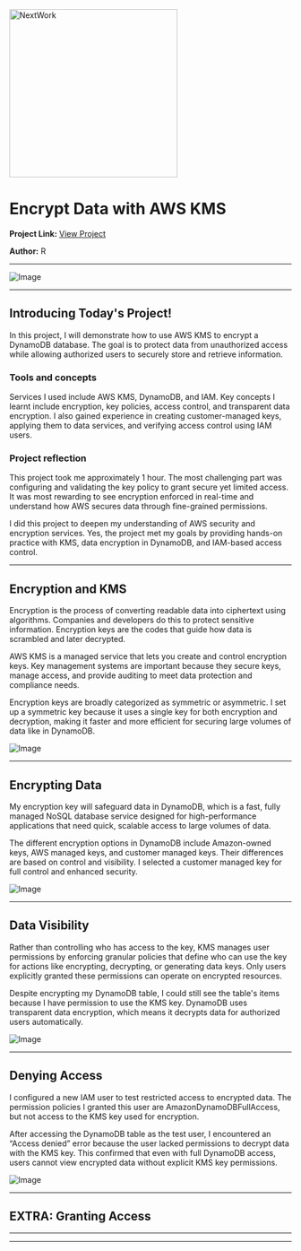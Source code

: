 <img src="https://cdn.prod.website-files.com/677c400686e724409a5a7409/6790ad949cf622dc8dcd9fe4_nextwork-logo-leather.svg" alt="NextWork" width="300" />

# Encrypt Data with AWS KMS

**Project Link:** [View Project](http://learn.nextwork.org/projects/aws-security-kms)

**Author:** R  


---

![Image](http://learn.nextwork.org/serene_teal_majestic_duck/uploads/aws-security-kms_w0x1y2z3)

---

## Introducing Today's Project!

In this project, I will demonstrate how to use AWS KMS to encrypt a DynamoDB database. The goal is to protect data from unauthorized access while allowing authorized users to securely store and retrieve information.

### Tools and concepts

Services I used include AWS KMS, DynamoDB, and IAM. Key concepts I learnt include encryption, key policies, access control, and transparent data encryption. I also gained experience in creating customer-managed keys, applying them to data services, and verifying access control using IAM users.

### Project reflection

This project took me approximately 1 hour. The most challenging part was configuring and validating the key policy to grant secure yet limited access. It was most rewarding to see encryption enforced in real-time and understand how AWS secures data through fine-grained permissions.

I did this project to deepen my understanding of AWS security and encryption services. Yes, the project met my goals by providing hands-on practice with KMS, data encryption in DynamoDB, and IAM-based access control.

---

## Encryption and KMS

Encryption is the process of converting readable data into ciphertext using algorithms. Companies and developers do this to protect sensitive information. Encryption keys are the codes that guide how data is scrambled and later decrypted.

AWS KMS is a managed service that lets you create and control encryption keys. Key management systems are important because they secure keys, manage access, and provide auditing to meet data protection and compliance needs.

Encryption keys are broadly categorized as symmetric or asymmetric. I set up a symmetric key because it uses a single key for both encryption and decryption, making it faster and more efficient for securing large volumes of data like in DynamoDB.

![Image](http://learn.nextwork.org/serene_teal_majestic_duck/uploads/aws-security-kms_a2b3c4d5)

---

## Encrypting Data

My encryption key will safeguard data in DynamoDB, which is a fast, fully managed NoSQL database service designed for high-performance applications that need quick, scalable access to large volumes of data.

The different encryption options in DynamoDB include Amazon-owned keys, AWS managed keys, and customer managed keys. Their differences are based on control and visibility. I selected a customer managed key for full control and enhanced security.

![Image](http://learn.nextwork.org/serene_teal_majestic_duck/uploads/aws-security-kms_q8r9s0t1)

---

## Data Visibility

Rather than controlling who has access to the key, KMS manages user permissions by enforcing granular policies that define who can use the key for actions like encrypting, decrypting, or generating data keys. Only users explicitly granted these permissions can operate on encrypted resources.

Despite encrypting my DynamoDB table, I could still see the table's items because I have permission to use the KMS key. DynamoDB uses transparent data encryption, which means it decrypts data for authorized users automatically.

![Image](http://learn.nextwork.org/serene_teal_majestic_duck/uploads/aws-security-kms_c0d1e2f3)

---

## Denying Access

I configured a new IAM user to test restricted access to encrypted data. The permission policies I granted this user are AmazonDynamoDBFullAccess, but not access to the KMS key used for encryption.

After accessing the DynamoDB table as the test user, I encountered an “Access denied” error because the user lacked permissions to decrypt data with the KMS key. This confirmed that even with full DynamoDB access, users cannot view encrypted data without explicit KMS key permissions.

![Image](http://learn.nextwork.org/serene_teal_majestic_duck/uploads/aws-security-kms_w0x1y2z3)

---

## EXTRA: Granting Access

---

---

